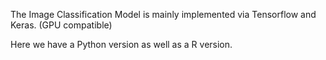 The Image Classification Model is mainly implemented via Tensorflow and Keras. (GPU compatible)

Here we have a Python version as well as a R version.

